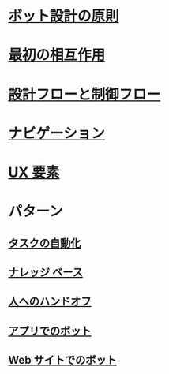 # [ボット設計の原則](../bot-service-design-principles.md)
# [最初の相互作用](../bot-service-design-first-interaction.md)
# [設計フローと制御フロー](../bot-service-design-conversation-flow.md)
# [ナビゲーション](../bot-service-design-navigation.md)
# [UX 要素](../bot-service-design-user-experience.md)
# パターン
## [タスクの自動化](../bot-service-design-pattern-task-automation.md)
## [ナレッジ ベース](../bot-service-design-pattern-knowledge-base.md)
## [人へのハンドオフ](../bot-service-design-pattern-handoff-human.md)
## [アプリでのボット](../bot-service-design-pattern-embed-app.md)
## [Web サイトでのボット](../bot-service-design-pattern-embed-web-site.md)
